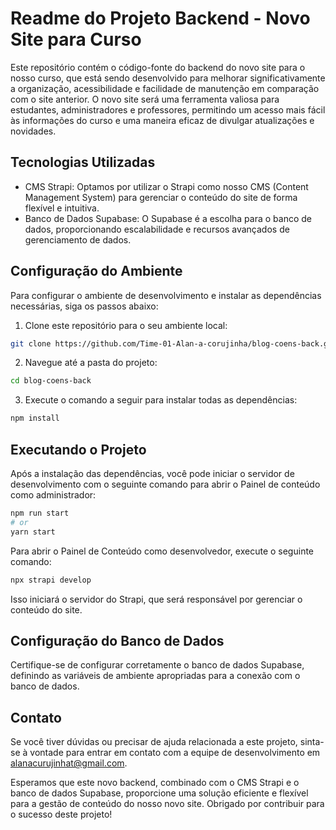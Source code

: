 # Readme do Projeto Backend - Novo Site para Curso

Este repositório contém o código-fonte do backend do novo site para o nosso curso, que está sendo desenvolvido para melhorar significativamente a organização, acessibilidade e facilidade de manutenção em comparação com o site anterior. O novo site será uma ferramenta valiosa para estudantes, administradores e professores, permitindo um acesso mais fácil às informações do curso e uma maneira eficaz de divulgar atualizações e novidades.

## Tecnologias Utilizadas
- CMS Strapi: Optamos por utilizar o Strapi como nosso CMS (Content Management System) para gerenciar o conteúdo do site de forma flexível e intuitiva.
- Banco de Dados Supabase: O Supabase é a escolha para o banco de dados, proporcionando escalabilidade e recursos avançados de gerenciamento de dados.

## Configuração do Ambiente
Para configurar o ambiente de desenvolvimento e instalar as dependências necessárias, siga os passos abaixo:

1. Clone este repositório para o seu ambiente local:

```bash
git clone https://github.com/Time-01-Alan-a-corujinha/blog-coens-back.git
```

2. Navegue até a pasta do projeto:

```bash
cd blog-coens-back
```

3. Execute o comando a seguir para instalar todas as dependências:

```bash
npm install
```

## Executando o Projeto
Após a instalação das dependências, você pode iniciar o servidor de desenvolvimento com o seguinte comando para abrir o Painel de conteúdo como administrador:

```bash
npm run start
# or
yarn start
```

Para abrir o Painel de Conteúdo como desenvolvedor, execute o seguinte comando:

```bash
npx strapi develop
```

Isso iniciará o servidor do Strapi, que será responsável por gerenciar o conteúdo do site.

## Configuração do Banco de Dados
Certifique-se de configurar corretamente o banco de dados Supabase, definindo as variáveis de ambiente apropriadas para a conexão com o banco de dados.

## Contato
Se você tiver dúvidas ou precisar de ajuda relacionada a este projeto, sinta-se à vontade para entrar em contato com a equipe de desenvolvimento em alanacurujinhat@gmail.com.

Esperamos que este novo backend, combinado com o CMS Strapi e o banco de dados Supabase, proporcione uma solução eficiente e flexível para a gestão de conteúdo do nosso novo site. Obrigado por contribuir para o sucesso deste projeto!
